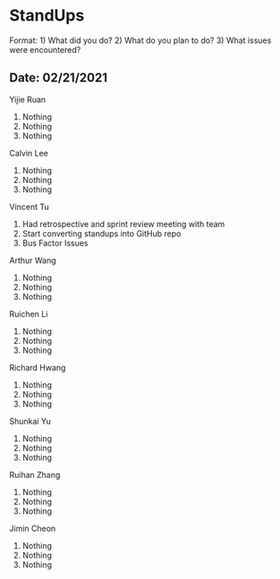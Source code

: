 # StandUps

Format: 1) What did you do? 2) What do you plan to do? 3) What issues were encountered?

## Date: 02/21/2021

Yijie Ruan 
1. Nothing
2. Nothing
3. Nothing

Calvin Lee
1. Nothing
2. Nothing
3. Nothing

Vincent Tu
1. Had retrospective and sprint review meeting with team 
2. Start converting standups into GitHub repo
3. Bus Factor Issues

Arthur Wang
1. Nothing
2. Nothing
3. Nothing

Ruichen Li
1. Nothing
2. Nothing
3. Nothing

Richard Hwang
1. Nothing
2. Nothing
3. Nothing

Shunkai Yu
1. Nothing
2. Nothing
3. Nothing

Ruihan Zhang
1. Nothing
2. Nothing
3. Nothing

Jimin Cheon 
1. Nothing
2. Nothing
3. Nothing
